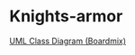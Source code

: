 # Knights-armor
[UML Class Diagram (Boardmix)](https://boardmix.com/app/share/CAE.CLyitAEgASoQGjFo7YkfV3qifdXpywyLyDAGQAE/nP5QQI)
